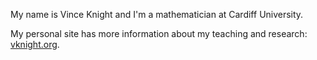 My name is Vince Knight and I'm a mathematician at Cardiff University.

My personal site has more information about my teaching and research: 
[vknight.org](vknight.org).
